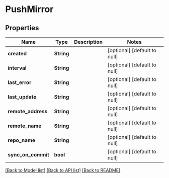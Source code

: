 # PushMirror

## Properties
Name | Type | Description | Notes
------------ | ------------- | ------------- | -------------
**created** | **String** |  | [optional] [default to null]
**interval** | **String** |  | [optional] [default to null]
**last_error** | **String** |  | [optional] [default to null]
**last_update** | **String** |  | [optional] [default to null]
**remote_address** | **String** |  | [optional] [default to null]
**remote_name** | **String** |  | [optional] [default to null]
**repo_name** | **String** |  | [optional] [default to null]
**sync_on_commit** | **bool** |  | [optional] [default to null]

[[Back to Model list]](../README.md#documentation-for-models) [[Back to API list]](../README.md#documentation-for-api-endpoints) [[Back to README]](../README.md)


